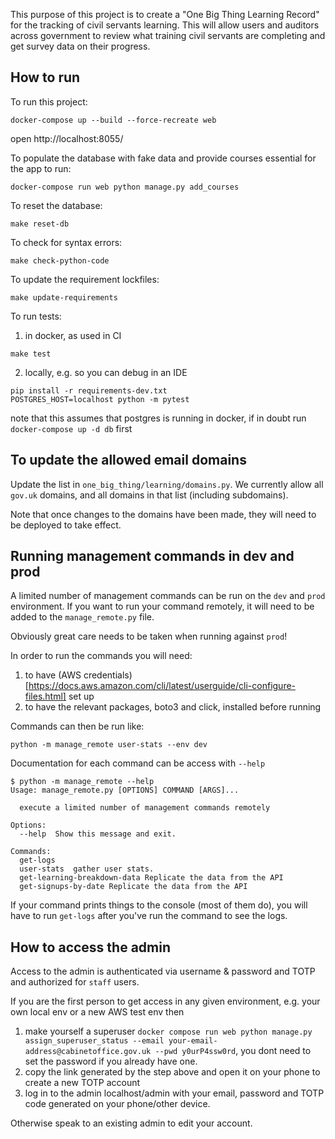 This purpose of this project is to create a "One Big Thing Learning Record" for the tracking of civil servants learning. This will allow users and auditors across government to review what training civil servants are completing and get survey data on their progress.

## How to run

To run this project:

    docker-compose up --build --force-recreate web

open http://localhost:8055/

To populate the database with fake data and provide courses essential for the app to run:

    docker-compose run web python manage.py add_courses

To reset the database:

    make reset-db

To check for syntax errors:

    make check-python-code

To update the requirement lockfiles:

    make update-requirements

To run tests:

1. in docker, as used in CI
```commandline
make test
```

2. locally, e.g. so you can debug in an IDE
```commandline
pip install -r requirements-dev.txt
POSTGRES_HOST=localhost python -m pytest
```
note that this assumes that postgres is running in docker, if in doubt run `docker-compose up -d db` first

## To update the allowed email domains

Update the list in `one_big_thing/learning/domains.py`. We currently allow all `gov.uk` domains, and all domains in that list (including subdomains).

Note that once changes to the domains have been made, they will need to be deployed to take effect.

## Running management commands in dev and prod
A limited number of management commands can be run on the `dev` and `prod` environment. If you want to run your command remotely, it will need to be added to the `manage_remote.py` file.

Obviously great care needs to be taken when running against `prod`! 

In order to run the commands you will need:
1. to have (AWS credentials)[https://docs.aws.amazon.com/cli/latest/userguide/cli-configure-files.html] set up 
2. to have the relevant packages, boto3 and click, installed before running

Commands can then be run like:

`python -m manage_remote user-stats --env dev`

Documentation for each command can be access with `--help`

```commandline
$ python -m manage_remote --help
Usage: manage_remote.py [OPTIONS] COMMAND [ARGS]...

  execute a limited number of management commands remotely

Options:
  --help  Show this message and exit.

Commands:
  get-logs
  user-stats  gather user stats.
  get-learning-breakdown-data Replicate the data from the API
  get-signups-by-date Replicate the data from the API
 ```

If your command prints things to the console (most of them do), you will have to run `get-logs` after you've run the command to see the logs.

## How to access the admin

Access to the admin is authenticated via username & password and TOTP and authorized for `staff` users.

If you are the first person to get access in any given environment, e.g. your own local env or
a new AWS test env then

1. make yourself a superuser `docker compose run web python manage.py assign_superuser_status --email your-email-address@cabinetoffice.gov.uk --pwd y0urP4ssw0rd`, you dont need to set the password if you already have one.
2. copy the link generated by the step above and open it on your phone to create a new TOTP account
3. log in to the admin localhost/admin with your email, password and TOTP code generated on your phone/other device.

Otherwise speak to an existing admin to edit your account.

